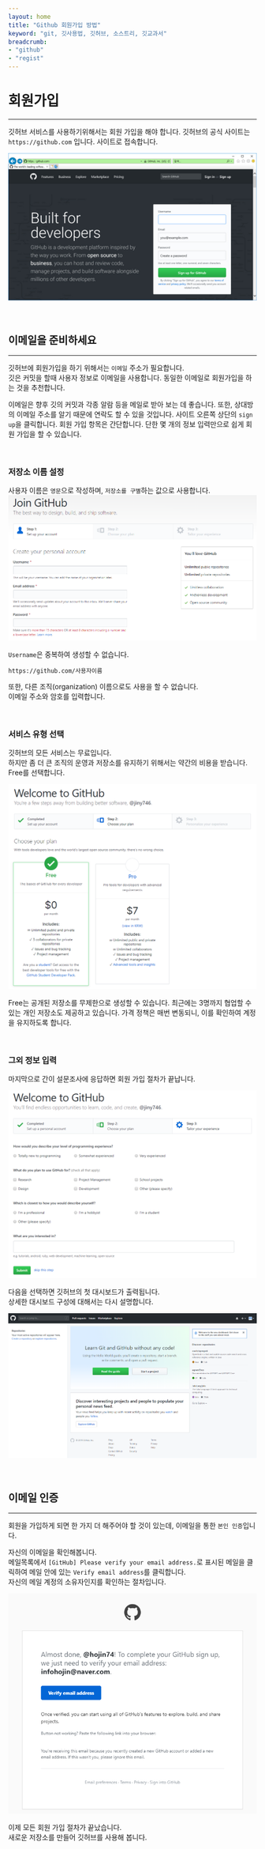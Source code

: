 ```yaml
---
layout: home
title: "Github 회원가입 방법"
keyword: "git, 깃사용법, 깃허브, 소스트리, 깃교과서"
breadcrumb:
- "github"
- "regist"
---
```


# 회원가입
---
깃허브 서비스를 사용하기위해서는 회원 가입을 해야 합니다.
깃허브의 공식 사이트는 `https://github.com` 입니다. 사이트로 접속합니다.

![호스팅](./img/regist_01.png)

<br>

## 이메일을 준비하세요
---
깃허브에 회원가입을 하기 위해서는 `이메일` 주소가 필요합니다.  
깃은 커밋을 할때 사용자 정보로 이메일을 사용합니다. 동일한 이메일로 회원가입을 하는 것을 추천합니다.  

이메일은 향후 깃의 커밋과 각종 알람 등을 메일로 받아 보는 데 좋습니다. 
또한, 상대방의 이메일 주소를 알기 때문에 연락도 할 수 있을 것입니다.
사이트 오른쪽 상단의 `sign up`을 클릭합니다. 회원 가입 항목은 간단합니다. 
단한 몇 개의 정보 입력만으로 쉽게 회원 가입을 할 수 있습니다.  

<br>

### 저장소 이름 설정
사용자 이름은 `영문`으로 작성하며, `저장소를 구별`하는 값으로 사용합니다. 
![호스팅](./img/regist_02.png)

`Username`은 중복하여 생성할 수 없습니다.  

```
https://github.com/사용자이름
```

또한, 다른 조직(organization) 이름으로도 사용을 할 수 없습니다.  
이메일 주소와 암호를 입력합니다. 

<br>

### 서비스 유형 선택
깃허브의 모든 서비스는 무료입니다.  
하지만 좀 더 큰 조직의 운영과 저장소를 유지하기 위해서는 약간의 비용을 받습니다. Free를 선택합니다.

![호스팅](./img/regist_03.png) 

Free는 공개된 저장소를 무제한으로 생성할 수 있습니다. 최근에는 3명까지 협업할 수 있는 개인 저장소도 제공하고 있습니다. 
가격 정책은 매번 변동되니, 이를 확인하여 계정을 유지하도록 합니다.

<br>

### 그외 정보 입력
마지막으로 간이 설문조사에 응답하면 회원 가입 절차가 끝납니다.

![호스팅](./img/regist_04.png)  

다음을 선택하면 깃허브의 첫 대시보드가 출력됩니다.  
상세한 대시보드 구성에 대해서는 다시 설명합니다.

![호스팅](./img/regist_05.png) 

<br>

## 이메일 인증
---
회원을 가입하게 되면 한 가지 더 해주어야 할 것이 있는데, 이메일을 통한 `본인 인증`입니다.

자신의 이메일을 확인해봅니다.  
메일목록에서 `[GitHub] Please verify your email address.`로 표시된 메일을 클릭하여 메일 안에 있는 `Verify email address`를 클릭합니다.  
자신의 메일 계정의 소유자인지를 확인하는 절차입니다.

![호스팅](./img/regist_06.png) 

이제 모든 회원 가입 절차가 끝났습니다.  
새로운 저장소를 만들어 깃허브를 사용해 봅니다.

<br>



